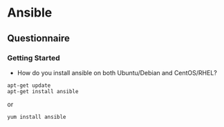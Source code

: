 # Ansible

## Questionnaire

### Getting Started

* How do you install ansible on both Ubuntu/Debian and CentOS/RHEL?

```
apt-get update
apt-get install ansible
```

or

```
yum install ansible
```
